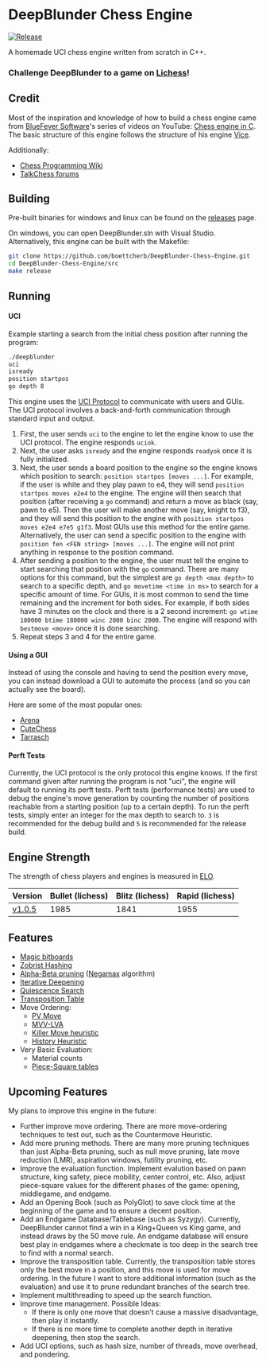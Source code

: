 # DeepBlunder Chess Engine

[![Release][release-badge]][releases-link]

A homemade UCI chess engine written from scratch in C++.

### Challenge DeepBlunder to a game on [Lichess][lichess-link]!

## Credit

Most of the inspiration and knowledge of how to build a chess engine came from [BlueFever Software][bluefever-YT-profile-link]'s series of videos on YouTube: [Chess engine in C][bluefever-YT-playlist-link]. The basic structure of this engine follows the structure of his engine [Vice][vice-link].

Additionally:
 - [Chess Programming Wiki][cpw-link]
 - [TalkChess forums][talkchess-link]

## Building

Pre-built binaries for windows and linux can be found on the [releases][releases-link] page.

On windows, you can open DeepBlunder.sln with Visual Studio. Alternatively, this engine can be built with the Makefile:

```bash
git clone https://github.com/boettcherb/DeepBlunder-Chess-Engine.git
cd DeepBlunder-Chess-Engine/src
make release
```

## Running

#### UCI

Example starting a search from the initial chess position after running the program:

```bash
./deepblunder
uci
isready
position startpos
go depth 8
```

This engine uses the [UCI Protocol][uci-link] to communicate with users and GUIs. The UCI protocol involves a back-and-forth communication through standard input and output.

1. First, the user sends ```uci``` to the engine to let the engine know to use the UCI protocol. The engine responds ```uciok```.
2. Next, the user asks ```isready``` and the engine responds ```readyok``` once it is fully initialized.
3. Next, the user sends a board position to the engine so the engine knows which position to search: ```position startpos [moves ...]```. For example, if the user is white and they play pawn to e4, they will send ```position startpos moves e2e4``` to the engine. The engine will then search that position (after receiving a ```go``` command) and return a move as black (say, pawn to e5). Then the user will make another move (say, knight to f3), and they will send this position to the engine with ```position startpos moves e2e4 e7e5 g1f3```. Most GUIs use this method for the entire game. Alternatively, the user can send a specific position to the engine with ```position fen <FEN string> [moves ...]```. The engine will not print anything in response to the position command.
4. After sending a position to the engine, the user must tell the engine to start searching that position with the ```go``` command. There are many options for this command, but the simplest are ```go depth <max depth>``` to search to a specific depth, and ```go movetime <time in ms>``` to search for a specific amount of time. For GUIs, it is most common to send the time remaining and the increment for both sides. For example, if both sides have 3 minutes on the clock and there is a 2 second increment: ```go wtime 180000 btime 180000 winc 2000 binc 2000```. The engine will respond with ```bestmove <move>``` once it is done searching.
5. Repeat steps 3 and 4 for the entire game.

#### Using a GUI

Instead of using the console and having to send the position every move, you can instead download a GUI to automate the process (and so you can actually see the board).

Here are some of the most popular ones:
- [Arena][arena-gui-link]
- [CuteChess][cutechess-gui-link]
- [Tarrasch][tarrasch-gui-link]

#### Perft Tests

Currently, the UCI protocol is the only protocol this engine knows. If the first command given after running the program is not "uci", the engine will default to running its perft tests. Perft tests (performance tests) are used to debug the engine's move generation by counting the number of positions reachable from a starting position (up to a certain depth). To run the perft tests, simply enter an integer for the max depth to search to. ```3``` is recommended for the debug build and ```5``` is recommended for the release build.

## Engine Strength

The strength of chess players and engines is measured in [ELO][elo-link].

| Version | Bullet (lichess) | Blitz (lichess) | Rapid (lichess) |
|---|---|---|---|
| [v1.0.5][v1.0-link] | 1985 | 1841 | 1955 |

## Features

 - [Magic bitboards][magic-bitboards-link]
 - [Zobrist Hashing][zobrist-link]
 - [Alpha-Beta pruning][alpha-beta-link] ([Negamax][negamax-link] algorithm)
 - [Iterative Deepening][iterative-deepening-link]
 - [Quiescence Search][quiescence-link]
 - [Transposition Table][transposition-link]
 - Move Ordering:
    - [PV Move][pv-move-link]
    - [MVV-LVA][mvv-lva-link]
    - [Killer Move heuristic][killer-link]
    - [History Heuristic][history-link]
 - Very Basic Evaluation:
    - Material counts
    - [Piece-Square tables][piece-square-link]

## Upcoming Features

My plans to improve this engine in the future:
 - Further improve move ordering. There are more move-ordering techniques to test out, such as the Countermove Heuristic.
 - Add more pruning methods. There are many more pruning techniques than just Alpha-Beta pruning, such as null move pruning, late move reduction (LMR), aspiration windows, futility pruning, etc.
 - Improve the evaluation function. Implement evalution based on pawn structure, king safety, piece mobility, center control, etc. Also, adjust piece-square values for the different phases of the game: opening, middlegame, and endgame.
 - Add an Opening Book (such as PolyGlot) to save clock time at the beginning of the game and to ensure a decent position.
 - Add an Endgame Database/Tablebase (such as Syzygy). Currently, DeepBlunder cannot find a win in a King+Queen vs King game, and instead draws by the 50 move rule. An endgame database will ensure best play in endgames where a checkmate is too deep in the search tree to find with a normal search.
 - Improve the transposition table. Currently, the transposition table stores only the best move in a position, and this move is used for move ordering. In the future I want to store additional information (such as the evaluation) and use it to prune redundant branches of the search tree.
 - Implement multithreading to speed up the search function.
 - Improve time management. Possible Ideas:
   - If there is only one move that doesn't cause a massive disadvantage, then play it instantly.
   - If there is no more time to complete another depth in iterative deepening, then stop the search.
 - Add UCI options, such as hash size, number of threads, move overhead, and pondering. 

[release-badge]: https://img.shields.io/badge/Current_Release-v1.1.6-blue
[releases-link]: https://github.com/boettcherb/DeepBlunder-Chess-Engine/releases/latest
[lichess-link]: https://lichess.org/@/DeepBlunder-Bot
[uci-link]: https://www.wbec-ridderkerk.nl/html/UCIProtocol.html
[elo-link]: https://www.chess.com/terms/elo-rating-chess
[arena-gui-link]: http://www.playwitharena.de/
[tarrasch-gui-link]: https://www.triplehappy.com/
[cutechess-gui-link]: https://github.com/cutechess/cutechess?tab=readme-ov-file
[magic-bitboards-link]: https://www.chessprogramming.org/Magic_Bitboards
[zobrist-link]: https://www.chessprogramming.org/Zobrist_Hashing
[alpha-beta-link]: https://www.chessprogramming.org/Alpha-Beta
[negamax-link]: https://www.chessprogramming.org/Negamax
[iterative-deepening-link]: https://www.chessprogramming.org/Iterative_Deepening
[quiescence-link]: https://www.chessprogramming.org/Quiescence_Search
[transposition-link]: https://www.chessprogramming.org/Transposition_Table
[pv-move-link]: https://www.chessprogramming.org/PV-Move
[mvv-lva-link]: https://www.chessprogramming.org/MVV-LVA
[killer-link]: https://www.chessprogramming.org/Killer_Heuristic
[history-link]: https://www.chessprogramming.org/History_Heuristic
[piece-square-link]: https://www.chessprogramming.org/Piece-Square_Tables
[bluefever-YT-profile-link]: https://www.youtube.com/@BlueFeverSoft
[bluefever-YT-playlist-link]: https://www.youtube.com/playlist?list=PLZ1QII7yudbc-Ky058TEaOstZHVbT-2hg
[vice-link]: https://github.com/bluefeversoft/vice?tab=readme-ov-file
[cpw-link]: https://www.chessprogramming.org/Main_Page
[talkchess-link]: https://www.talkchess.com/
[v1.0-link]: https://github.com/boettcherb/DeepBlunder-Chess-Engine/releases/tag/v1.0.0

